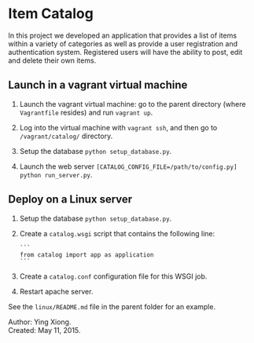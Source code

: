 Item Catalog
============

In this project we developed an application that provides a list of items within
a variety of categories as well as provide a user registration and
authentication system. Registered users will have the ability to post, edit and
delete their own items.


Launch in a vagrant virtual machine
-----------------------------------

1. Launch the vagrant virtual machine: go to the parent directory (where
   `Vagrantfile` resides) and run `vagrant up`.

2. Log into the virtual machine with `vagrant ssh`, and then go to
   `/vagrant/catalog/` directory.

3. Setup the database `python setup_database.py`.

4. Launch the web server `[CATALOG_CONFIG_FILE=/path/to/config.py] python run_server.py`.


Deploy on a Linux server
------------------------

1. Setup the database `python setup_database.py`.

2. Create a `catalog.wsgi` script that contains the following line:

       ```
       from catalog import app as application
       ```

3. Create a `catalog.conf` configuration file for this WSGI job.

4. Restart apache server.

See the `linux/README.md` file in the parent folder for an example.


Author: Ying Xiong.  
Created: May 11, 2015.
